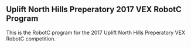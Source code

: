 ## Uplift North Hills Preperatory 2017 VEX RobotC Program
This is the RobotC program for the 2017 Uplift North Hills Preperatory VEX RobotC competition. 
